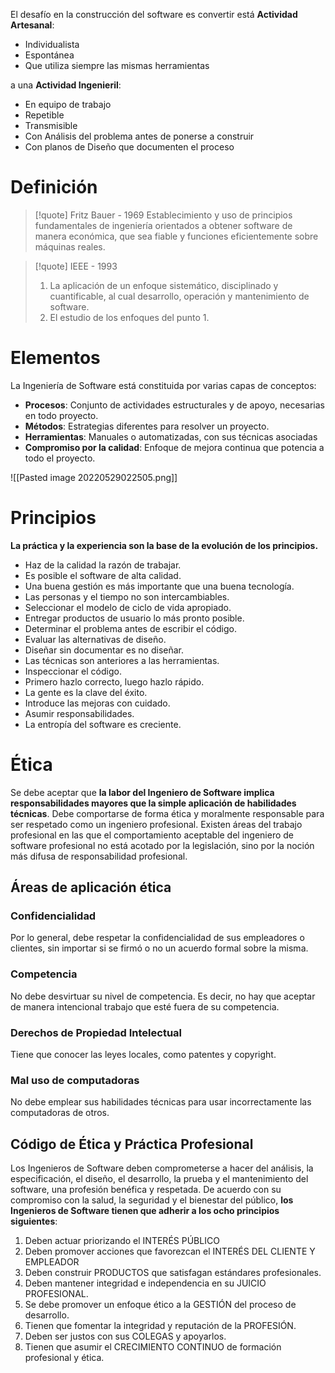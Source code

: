 El desafío en la construcción del software es convertir está **Actividad Artesanal**:
- Individualista
- Espontánea
- Que utiliza siempre las mismas herramientas

a una **Actividad Ingenieril**:
- En equipo de trabajo
- Repetible
- Transmisible
- Con Análisis del problema antes de ponerse a construir
- Con planos de Diseño que documenten el proceso

# Definición
> [!quote] Fritz Bauer - 1969
> Establecimiento y uso de principios fundamentales de ingeniería orientados a obtener software de manera económica, que sea fiable y funciones eficientemente sobre máquinas reales.

> [!quote] IEEE - 1993
> 1. La aplicación de un enfoque sistemático, disciplinado y cuantificable, al cual desarrollo, operación y mantenimiento de software.
> 2. El estudio de los enfoques del punto 1.

# Elementos
La Ingeniería de Software está constituida por varias capas de conceptos:
- **Procesos**: Conjunto de actividades estructurales y de apoyo, necesarias en todo proyecto.
- **Métodos**: Estrategias diferentes para resolver un proyecto.
- **Herramientas**: Manuales o automatizadas, con sus técnicas asociadas
- **Compromiso por la calidad**: Enfoque de mejora continua que potencia a todo el proyecto.

![[Pasted image 20220529022505.png]]

# Principios
**La práctica y la experiencia son la base de la evolución de los principios.**
- Haz de la calidad la razón de trabajar.
- Es posible el software de alta calidad.
- Una buena gestión es más importante que una buena tecnología.
- Las personas y el tiempo no son intercambiables.
- Seleccionar el modelo de ciclo de vida apropiado.
- Entregar productos de usuario lo más pronto posible.
- Determinar el problema antes de escribir el código.
- Evaluar las alternativas de diseño.
- Diseñar sin documentar es no diseñar.
- Las técnicas son anteriores a las herramientas.
- Inspeccionar el código.
- Primero hazlo correcto, luego hazlo rápido.
- La gente es la clave del éxito.
- Introduce las mejoras con cuidado.
- Asumir responsabilidades.
- La entropía del software es creciente.

# Ética
Se debe aceptar que **la labor del Ingeniero de Software implica responsabilidades mayores que la simple aplicación de habilidades técnicas**.
Debe comportarse de forma ética y moralmente responsable para ser respetado como un ingeniero profesional.
Existen áreas del trabajo profesional en las que el comportamiento aceptable del ingeniero de software profesional no está acotado por la legislación, sino por la noción más difusa de responsabilidad profesional.

## Áreas de aplicación ética
### Confidencialidad
Por lo general, debe respetar la confidencialidad de sus empleadores o clientes, sin importar si se firmó o no un acuerdo formal sobre la misma.

### Competencia
No debe desvirtuar su nivel de competencia. Es decir, no hay que aceptar de manera intencional trabajo que esté fuera de su competencia.

### Derechos de Propiedad Intelectual
Tiene que conocer las leyes locales, como patentes y copyright.

### Mal uso de computadoras
No debe emplear sus habilidades técnicas para usar incorrectamente las computadoras de otros.

## Código de Ética y Práctica Profesional
Los Ingenieros de Software deben comprometerse a hacer del análisis, la especificación, el diseño, el desarrollo, la prueba y el mantenimiento del software, una profesión benéfica y respetada. De acuerdo con su compromiso con la salud, la seguridad y el bienestar del público, **los Ingenieros de Software tienen que adherir a los ocho principios siguientes**:

1. Deben actuar priorizando el INTERÉS PÚBLICO
2. Deben promover acciones que favorezcan el INTERÉS DEL CLIENTE Y EMPLEADOR
3. Deben construir PRODUCTOS que satisfagan estándares profesionales.
4. Deben mantener integridad e independencia en su JUICIO PROFESIONAL.
5. Se debe promover un enfoque ético a la GESTIÓN del proceso de desarrollo.
6. Tienen que fomentar la integridad y reputación de la PROFESIÓN.
7. Deben ser justos con sus COLEGAS y apoyarlos.
8. Tienen que asumir el CRECIMIENTO CONTINUO de formación profesional y ética.
